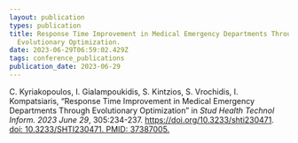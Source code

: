 ```yaml
---
layout: publication
types: publication
title: Response Time Improvement in Medical Emergency Departments Through
  Evolutionary Optimization.
date: 2023-06-29T06:59:02.429Z
tags: conference_publications
publication_date: 2023-06-29
---
```

<!--StartFragment-->

C. Kyriakopoulos, I. Gialampoukidis, S. Kintzios, S. Vrochidis, I. Kompatsiaris, “Response Time Improvement in Medical Emergency Departments Through Evolutionary Optimization” in *Stud Health Technol Inform. 2023 June 29*, 305:234-237. https://doi.org/10.3233/shti230471. [doi: 10.3233/SHTI230471. PMID: 37387005.](https://pubmed.ncbi.nlm.nih.gov/37387005/)

<!--EndFragment-->